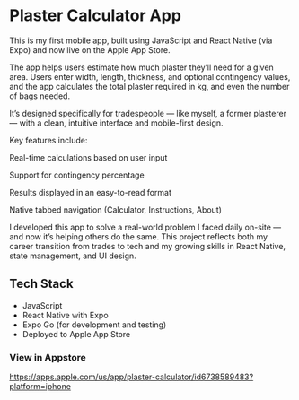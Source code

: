 # Plaster Calculator App

This is my first mobile app, built using JavaScript and React Native (via Expo) and now live on the Apple App Store.

The app helps users estimate how much plaster they’ll need for a given area. Users enter width, length, thickness, and optional contingency values,
and the app calculates the total plaster required in kg, and even the number of bags needed.

It’s designed specifically for tradespeople — like myself, a former plasterer — with a clean, intuitive interface and mobile-first design.

Key features include:

  Real-time calculations based on user input

  Support for contingency percentage

  Results displayed in an easy-to-read format

  Native tabbed navigation (Calculator, Instructions, About)

I developed this app to solve a real-world problem I faced daily on-site — and now it’s helping others do the same.
This project reflects both my career transition from trades to tech and my growing skills in React Native, state management, and UI design.

 ## Tech Stack

  - JavaScript
  - React Native with Expo
  - Expo Go (for development and testing)
  - Deployed to Apple App Store

### View in Appstore

https://apps.apple.com/us/app/plaster-calculator/id6738589483?platform=iphone
